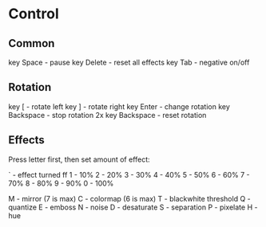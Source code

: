 Control
=======

Common
------

key Space - pause
key Delete - reset all effects
key Tab - negative on/off

Rotation
--------

key [ - rotate left
key ] - rotate right
key Enter - change rotation
key Backspace - stop rotation
2x key Backspace - reset rotation

Effects
-------

Press letter first, then set amount of effect:

` - effect turned ff
1 - 10%
2 - 20%
3 - 30%
4 - 40%
5 - 50%
6 - 60%
7 - 70%
8 - 80%
9 - 90%
0 - 100%

M - mirror (7 is max)
C - colormap (6 is max)
T - blackwhite threshold
Q - quantize
E - emboss
N - noise
D - desaturate
S - separation
P - pixelate
H - hue
